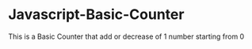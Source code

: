 # Javascript-Basic-Counter
This is a Basic Counter that add or decrease of 1 number starting from 0

